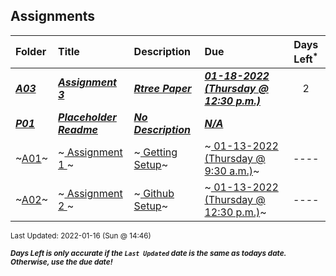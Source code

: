 ## Assignments

| Folder | Title | Description | Due | Days Left<sup>*</sup> |
|:------|:------|:------|:------|:-----:|
| ***<a href="https://github.com/rugbyprof/4553-Spatial-DS/tree/master/Assignments/A03">A03</a>*** | ***<a href="https://github.com/rugbyprof/4553-Spatial-DS/tree/master/Assignments/A03"> Assignment 3 </a>*** | ***<a href="https://github.com/rugbyprof/4553-Spatial-DS/tree/master/Assignments/A03"> Rtree Paper</a>*** | ***<a href="https://github.com/rugbyprof/4553-Spatial-DS/tree/master/Assignments/A03"> 01-18-2022 (Thursday @ 12:30 p.m.)</a>*** | 2 |
| ***<a href="https://github.com/rugbyprof/4553-Spatial-DS/tree/master/Assignments/P01">P01</a>*** | ***<a href="https://github.com/rugbyprof/4553-Spatial-DS/tree/master/Assignments/P01"> Placeholder Readme </a>*** | ***<a href="https://github.com/rugbyprof/4553-Spatial-DS/tree/master/Assignments/P01"> No Description</a>*** | ***<a href="https://github.com/rugbyprof/4553-Spatial-DS/tree/master/Assignments/P01">N/A</a>*** |  |
| ~<a href="https://github.com/rugbyprof/4553-Spatial-DS/tree/master/Assignments/A01">A01</a>~ | ~<a href="https://github.com/rugbyprof/4553-Spatial-DS/tree/master/Assignments/A01"> Assignment 1 </a>~ | ~<a href="https://github.com/rugbyprof/4553-Spatial-DS/tree/master/Assignments/A01"> Getting Setup</a>~ | ~<a href="https://github.com/rugbyprof/4553-Spatial-DS/tree/master/Assignments/A01"> 01-13-2022 (Thursday @ 9:30 a.m.)</a>~ | ---- |
| ~<a href="https://github.com/rugbyprof/4553-Spatial-DS/tree/master/Assignments/A02">A02</a>~ | ~<a href="https://github.com/rugbyprof/4553-Spatial-DS/tree/master/Assignments/A02"> Assignment 2 </a>~ | ~<a href="https://github.com/rugbyprof/4553-Spatial-DS/tree/master/Assignments/A02"> Github Setup</a>~ | ~<a href="https://github.com/rugbyprof/4553-Spatial-DS/tree/master/Assignments/A02"> 01-13-2022 (Thursday @ 12:30 p.m.)</a>~ | ---- |

<sup>Last Updated: 2022-01-16 (Sun @ 14:46)</sup> 

<sup>***Days Left is only accurate if the `Last Updated` date is the same as todays date. Otherwise, use the due date!***</sup> 